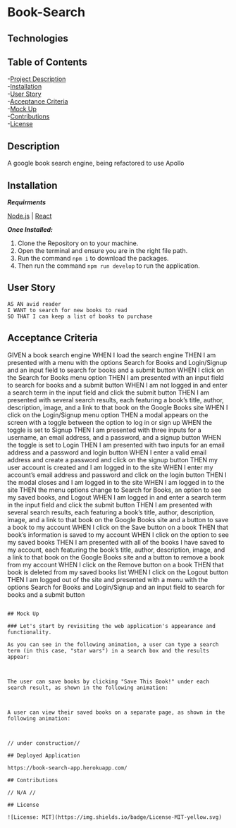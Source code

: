 # Book-Search

## Technologies


## Table of Contents  
-[Project Description](#description)  
-[Installation](#installation)  
-[User Story](#user-story)  
-[Acceptance Criteria](#acceptance-criteria)  
-[Mock Up](#mock-up)  
-[Contributions](#contributions)       
-[License](#license)   

## Description

A google book search engine, being refactored to use Apollo

## Installation
***Requirments***

[Node.js](https://nodejs.org/en/) | [React](https://reactjs.org/)

***Once Installed:***

1. Clone the Repository on to your machine.
2. Open the terminal and ensure you are in the right file path.
3. Run the command ```npm i``` to download the packages.
4. Then run the command ```npm run develop``` to run the application.

## User Story
```
AS AN avid reader
I WANT to search for new books to read
SO THAT I can keep a list of books to purchase   
```

## Acceptance Criteria
GIVEN a book search engine
WHEN I load the search engine
THEN I am presented with a menu with the options Search for Books and Login/Signup and an input field to search for books and a submit button
WHEN I click on the Search for Books menu option
THEN I am presented with an input field to search for books and a submit button
WHEN I am not logged in and enter a search term in the input field and click the submit button
THEN I am presented with several search results, each featuring a book’s title, author, description, image, and a link to that book on the Google Books site
WHEN I click on the Login/Signup menu option
THEN a modal appears on the screen with a toggle between the option to log in or sign up
WHEN the toggle is set to Signup
THEN I am presented with three inputs for a username, an email address, and a password, and a signup button
WHEN the toggle is set to Login
THEN I am presented with two inputs for an email address and a password and login button
WHEN I enter a valid email address and create a password and click on the signup button
THEN my user account is created and I am logged in to the site
WHEN I enter my account’s email address and password and click on the login button
THEN I the modal closes and I am logged in to the site
WHEN I am logged in to the site
THEN the menu options change to Search for Books, an option to see my saved books, and Logout
WHEN I am logged in and enter a search term in the input field and click the submit button
THEN I am presented with several search results, each featuring a book’s title, author, description, image, and a link to that book on the Google Books site and a button to save a book to my account
WHEN I click on the Save button on a book
THEN that book’s information is saved to my account
WHEN I click on the option to see my saved books
THEN I am presented with all of the books I have saved to my account, each featuring the book’s title, author, description, image, and a link to that book on the Google Books site and a button to remove a book from my account
WHEN I click on the Remove button on a book
THEN that book is deleted from my saved books list
WHEN I click on the Logout button
THEN I am logged out of the site and presented with a menu with the options Search for Books and Login/Signup and an input field to search for books and a submit button  
```

## Mock Up

### Let's start by revisiting the web application's appearance and functionality.

As you can see in the following animation, a user can type a search term (in this case, "star wars") in a search box and the results appear:



The user can save books by clicking "Save This Book!" under each search result, as shown in the following animation:



A user can view their saved books on a separate page, as shown in the following animation:



// under construction//

## Deployed Application

https://book-search-app.herokuapp.com/

## Contributions

// N/A //

## License

![License: MIT](https://img.shields.io/badge/License-MIT-yellow.svg)
